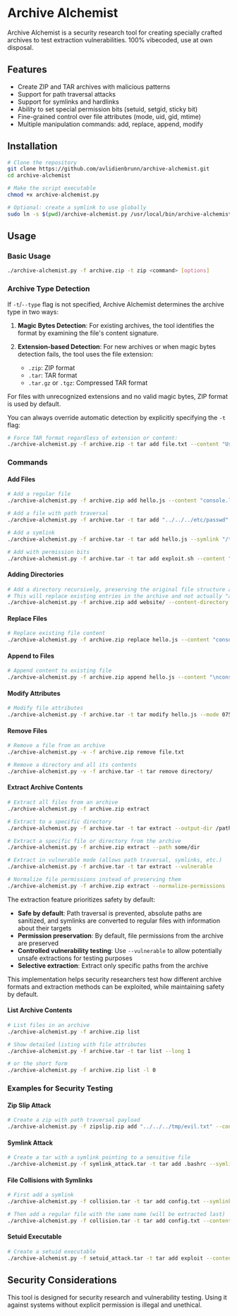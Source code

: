 # Archive Alchemist

Archive Alchemist is a security research tool for creating specially crafted archives to test extraction vulnerabilities. 100% vibecoded, use at own disposal.

## Features

- Create ZIP and TAR archives with malicious patterns
- Support for path traversal attacks
- Support for symlinks and hardlinks
- Ability to set special permission bits (setuid, setgid, sticky bit)
- Fine-grained control over file attributes (mode, uid, gid, mtime)
- Multiple manipulation commands: add, replace, append, modify

## Installation

```bash
# Clone the repository
git clone https://github.com/avlidienbrunn/archive-alchemist.git
cd archive-alchemist

# Make the script executable
chmod +x archive-alchemist.py

# Optional: create a symlink to use globally
sudo ln -s $(pwd)/archive-alchemist.py /usr/local/bin/archive-alchemist
```

## Usage

### Basic Usage

```bash
./archive-alchemist.py -f archive.zip -t zip <command> [options]
```

### Archive Type Detection

If `-t`/`--type` flag is not specified, Archive Alchemist determines the archive type in two ways:

1. **Magic Bytes Detection**: For existing archives, the tool identifies the format by examining the file's content signature.

2. **Extension-based Detection**: For new archives or when magic bytes detection fails, the tool uses the file extension:
   - `.zip`: ZIP format
   - `.tar`: TAR format
   - `.tar.gz` or `.tgz`: Compressed TAR format

For files with unrecognized extensions and no valid magic bytes, ZIP format is used by default.

You can always override automatic detection by explicitly specifying the `-t` flag:

```bash
# Force TAR format regardless of extension or content:
./archive-alchemist.py -f archive.zip -t tar add file.txt --content "Using TAR format"
```

### Commands

#### Add Files

```bash
# Add a regular file
./archive-alchemist.py -f archive.zip add hello.js --content "console.log('hello')"

# Add a file with path traversal
./archive-alchemist.py -f archive.tar -t tar add "../../../etc/passwd" --content "fake passwd file"

# Add a symlink
./archive-alchemist.py -f archive.tar -t tar add hello.js --symlink "/tmp/xx.txt"

# Add with permission bits
./archive-alchemist.py -f archive.tar -t tar add exploit.sh --content "#!/bin/sh\necho hacked" --mode 0755 --setuid
```

#### Adding Directories

```bash
# Add a directory recursively, preserving the original file structure and permissions
# This will replace existing entries in the archive and not actually "add" additional entries with the same name
./archive-alchemist.py -f archive.zip add website/ --content-directory ./website
```

#### Replace Files

```bash
# Replace existing file content
./archive-alchemist.py -f archive.zip replace hello.js --content "console.log('replaced')"
```

#### Append to Files

```bash
# Append content to existing file
./archive-alchemist.py -f archive.zip append hello.js --content "\nconsole.log('appended')"
```

#### Modify Attributes

```bash
# Modify file attributes
./archive-alchemist.py -f archive.tar -t tar modify hello.js --mode 0755 --uid 0 --gid 0 --setuid
```

#### Remove Files

```bash
# Remove a file from an archive
./archive-alchemist.py -v -f archive.zip remove file.txt

# Remove a directory and all its contents
./archive-alchemist.py -v -f archive.tar -t tar remove directory/
```

#### Extract Archive Contents

```bash
# Extract all files from an archive
./archive-alchemist.py -f archive.zip extract

# Extract to a specific directory
./archive-alchemist.py -f archive.tar -t tar extract --output-dir /path/to/extract

# Extract a specific file or directory from the archive
./archive-alchemist.py -f archive.zip extract --path some/dir

# Extract in vulnerable mode (allows path traversal, symlinks, etc.)
./archive-alchemist.py -f archive.tar -t tar extract --vulnerable

# Normalize file permissions instead of preserving them
./archive-alchemist.py -f archive.zip extract --normalize-permissions
```

The extraction feature prioritizes safety by default:

- **Safe by default**: Path traversal is prevented, absolute paths are sanitized, and symlinks are converted to regular files with information about their targets
- **Permission preservation**: By default, file permissions from the archive are preserved
- **Controlled vulnerability testing**: Use `--vulnerable` to allow potentially unsafe extractions for testing purposes
- **Selective extraction**: Extract only specific paths from the archive

This implementation helps security researchers test how different archive formats and extraction methods can be exploited, while maintaining safety by default.

#### List Archive Contents

```bash
# List files in an archive
./archive-alchemist.py -f archive.zip list

# Show detailed listing with file attributes
./archive-alchemist.py -f archive.tar -t tar list --long 1

# or the short form
./archive-alchemist.py -f archive.zip list -l 0
```

### Examples for Security Testing

#### Zip Slip Attack

```bash
# Create a zip with path traversal payload
./archive-alchemist.py -f zipslip.zip add "../../../tmp/evil.txt" --content "I escaped the extraction directory!"
```

#### Symlink Attack

```bash
# Create a tar with a symlink pointing to a sensitive file
./archive-alchemist.py -f symlink_attack.tar -t tar add .bashrc --symlink "/etc/passwd"
```

#### File Collisions with Symlinks

```bash
# First add a symlink
./archive-alchemist.py -f collision.tar -t tar add config.txt --symlink "/tmp/target.txt"

# Then add a regular file with the same name (will be extracted last)
./archive-alchemist.py -f collision.tar -t tar add config.txt --content "Overwrite after symlink is created"
```

#### Setuid Executable

```bash
# Create a setuid executable
./archive-alchemist.py -f setuid_attack.tar -t tar add exploit --content "#!/bin/sh\nwhoami" --mode 0755 --setuid --uid 0
```

## Security Considerations

This tool is designed for security research and vulnerability testing. Using it against systems without explicit permission is illegal and unethical.